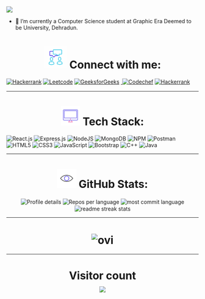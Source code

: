 <img align="center" src="https://readme-typing-svg.herokuapp.com?color=%2336BCF7&lines=👋+Hi,+I+am+Anmol!"/>  

- 🌱 I’m currently a Computer Science student at Graphic Era Deemed to be University, Dehradun.  

<h1 align="center"><img width="60px" height="60px" src="./Gifs/connect.gif" /> Connect with me: </h1> 
<a href="https://www.linkedin.com/in/anmol-pal" target="_blank"><img src="https://img.shields.io/badge/LinkedIn-%230077B5.svg?&style=for-the-badge&logo=linkedin&logoColor=white" img alt="Hackerrank"></a>
<a href="https://leetcode.com/anmol111pal/" target="_blank"><img src=	"https://img.shields.io/badge/-LeetCode-FFA116?style=for-the-badge&logo=LeetCode&logoColor=black" img alt="Leetcode"></a>
<a href="https://auth.geeksforgeeks.org/user/anmol111pal/practice" target="_blank"><img src="https://img.shields.io/badge/GeeksforGeeks-298D46?style=for-the-badge&logo=geeksforgeeks&logoColor=white" img alt="GeeksforGeeks" style="margin-bottom: 2px;" /></a>
<a href="https://github.com/anmol111pal/" target="_blank"> <img src="https://img.shields.io/badge/github-%2324292e.svg?&style=for-the-badge&logo=github&logoColor=white" alt=""/> </a>
<a href="https://www.codechef.com/users/anmol111pal" target="_blank"><img src="https://img.shields.io/badge/Codechef-%23B92B27.svg?&style=for-the-badge&logo=Codechef&logoColor=white" img alt="Codechef" style="margin-bottom: 2px;" /></a>
<a href="https://www.hackerrank.com/anmol111pal" target="_blank"><img src="https://img.shields.io/badge/-Hackerrank-2EC866?style=for-the-badge&logo=HackerRank&logoColor=white" img alt="Hackerrank" /></a>
</div>

<hr>

<h1 align="center"><img height="50px" width="50px" src="./Gifs/tech-stack.gif" /> Tech Stack: </h1>

![React.js](https://img.shields.io/badge/react-%2320232a.svg?style=for-the-badge&logo=react&logoColor=%2361DAFB) ![Express.js](https://img.shields.io/badge/express.js-%23404d59.svg?style=for-the-badge&logo=express&logoColor=%2361DAFB) ![NodeJS](https://img.shields.io/badge/node.js-6DA55F?style=for-the-badge&logo=node.js&logoColor=white)  ![MongoDB](https://img.shields.io/badge/MongoDB-%234ea94b.svg?style=for-the-badge&logo=mongodb&logoColor=white) ![NPM](https://img.shields.io/badge/NPM-%23000000.svg?style=for-the-badge&logo=npm&logoColor=white) ![Postman](https://img.shields.io/badge/Postman-FF6C37?style=for-the-badge&logo=postman&logoColor=white) ![HTML5](https://img.shields.io/badge/html5-%23E34F26.svg?style=for-the-badge&logo=html5&logoColor=white) ![CSS3](https://img.shields.io/badge/css3-%231572B6.svg?style=for-the-badge&logo=css3&logoColor=white)  ![JavaScript](https://img.shields.io/badge/javascript-%23323330.svg?style=for-the-badge&logo=javascript&logoColor=%23F7DF1E) ![Bootstrap](https://img.shields.io/badge/bootstrap-%23563D7C.svg?style=for-the-badge&logo=bootstrap&logoColor=white) ![C++](https://img.shields.io/badge/c++-%2300599C.svg?style=for-the-badge&logo=c%2B%2B&logoColor=white)  ![Java](https://img.shields.io/badge/java-%2523563D7C.svg?style=for-the-badge&logo=Java&logoColor=white)


<hr>

<h1 align="center"><img height="50px" width="50px" src="./Gifs/github-stats.gif" /> GitHub Stats: </h1>

<div align="center">
<img align="center" src="https://github-profile-summary-cards.vercel.app/api/cards/profile-details?username=anmol111pal&theme=nord_dark" alt="Profile details" /> 
<img align="center" src="https://github-profile-summary-cards.vercel.app/api/cards/repos-per-language?username=anmol111pal&theme=nord_dark" alt="Repos per language" />
<img align="center" src="https://github-profile-summary-cards.vercel.app/api/cards/most-commit-language?username=anmol111pal&theme=nord_dark" alt="most commit language" />
<img align="center" src="https://github-readme-streak-stats.herokuapp.com?user=anmol111pal&theme=nord&date_format=M%20j%5B%2C%20Y%5D" alt="readme streak stats" />
</div>

<hr>

<h1 align="center"><img align="center" src="https://github-readme-stats.vercel.app/api/top-langs?username=anmol111pal&show_icons=true&locale=en&layout=compact&theme=chartreuse-dark" alt="ovi" /> </h1>

<hr>

<h1 align="center"> 
  Visitor count<br>
  <img src="https://profile-counter.glitch.me/anmol111pal/count.svg" />
</h1>